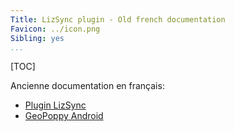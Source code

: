 ```yaml
---
Title: LizSync plugin - Old french documentation
Favicon: ../icon.png
Sibling: yes
...
```


[TOC]

Ancienne documentation en français:

* [Plugin LizSync](./qgis-lizsync-plugin/)
* [GeoPoppy Android](./geopoppy-android/)
